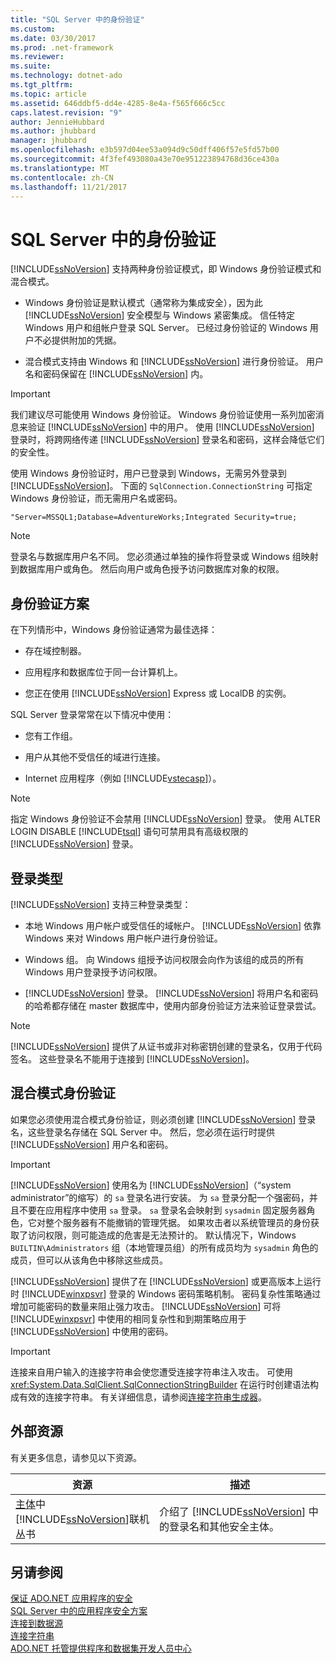 ```yaml
---
title: "SQL Server 中的身份验证"
ms.custom: 
ms.date: 03/30/2017
ms.prod: .net-framework
ms.reviewer: 
ms.suite: 
ms.technology: dotnet-ado
ms.tgt_pltfrm: 
ms.topic: article
ms.assetid: 646ddbf5-dd4e-4285-8e4a-f565f666c5cc
caps.latest.revision: "9"
author: JennieHubbard
ms.author: jhubbard
manager: jhubbard
ms.openlocfilehash: e3b597d04ee53a094d9c50dff406f57e5fd57b00
ms.sourcegitcommit: 4f3fef493080a43e70e951223894768d36ce430a
ms.translationtype: MT
ms.contentlocale: zh-CN
ms.lasthandoff: 11/21/2017
---
```

# <a name="authentication-in-sql-server"></a>SQL Server 中的身份验证
[!INCLUDE[ssNoVersion](../../../../../includes/ssnoversion-md.md)] 支持两种身份验证模式，即 Windows 身份验证模式和混合模式。  
  
-   Windows 身份验证是默认模式（通常称为集成安全），因为此 [!INCLUDE[ssNoVersion](../../../../../includes/ssnoversion-md.md)] 安全模型与 Windows 紧密集成。 信任特定 Windows 用户和组帐户登录 SQL Server。 已经过身份验证的 Windows 用户不必提供附加的凭据。  
  
-   混合模式支持由 Windows 和 [!INCLUDE[ssNoVersion](../../../../../includes/ssnoversion-md.md)] 进行身份验证。 用户名和密码保留在 [!INCLUDE[ssNoVersion](../../../../../includes/ssnoversion-md.md)] 内。  
  
> [!IMPORTANT]
>  我们建议尽可能使用 Windows 身份验证。 Windows 身份验证使用一系列加密消息来验证 [!INCLUDE[ssNoVersion](../../../../../includes/ssnoversion-md.md)] 中的用户。 使用 [!INCLUDE[ssNoVersion](../../../../../includes/ssnoversion-md.md)] 登录时，将跨网络传递 [!INCLUDE[ssNoVersion](../../../../../includes/ssnoversion-md.md)] 登录名和密码，这样会降低它们的安全性。  
  
 使用 Windows 身份验证时，用户已登录到 Windows，无需另外登录到 [!INCLUDE[ssNoVersion](../../../../../includes/ssnoversion-md.md)]。 下面的 `SqlConnection.ConnectionString` 可指定 Windows 身份验证，而无需用户名或密码。  
  
```  
"Server=MSSQL1;Database=AdventureWorks;Integrated Security=true;  
```  
  
> [!NOTE]
>  登录名与数据库用户名不同。 您必须通过单独的操作将登录或 Windows 组映射到数据库用户或角色。 然后向用户或角色授予访问数据库对象的权限。  
  
## <a name="authentication-scenarios"></a>身份验证方案  
 在下列情形中，Windows 身份验证通常为最佳选择：  
  
-   存在域控制器。  
  
-   应用程序和数据库位于同一台计算机上。  
  
-   您正在使用 [!INCLUDE[ssNoVersion](../../../../../includes/ssnoversion-md.md)] Express 或 LocalDB 的实例。  
  
 SQL Server 登录常常在以下情况中使用：  
  
-   您有工作组。  
  
-   用户从其他不受信任的域进行连接。  
  
-   Internet 应用程序（例如 [!INCLUDE[vstecasp](../../../../../includes/vstecasp-md.md)]）。  
  
> [!NOTE]
>  指定 Windows 身份验证不会禁用 [!INCLUDE[ssNoVersion](../../../../../includes/ssnoversion-md.md)] 登录。 使用 ALTER LOGIN DISABLE [!INCLUDE[tsql](../../../../../includes/tsql-md.md)] 语句可禁用具有高级权限的 [!INCLUDE[ssNoVersion](../../../../../includes/ssnoversion-md.md)] 登录。  
  
## <a name="login-types"></a>登录类型  
 [!INCLUDE[ssNoVersion](../../../../../includes/ssnoversion-md.md)] 支持三种登录类型：  
  
-   本地 Windows 用户帐户或受信任的域帐户。 [!INCLUDE[ssNoVersion](../../../../../includes/ssnoversion-md.md)] 依靠 Windows 来对 Windows 用户帐户进行身份验证。  
  
-   Windows 组。 向 Windows 组授予访问权限会向作为该组的成员的所有 Windows 用户登录授予访问权限。  
  
-   [!INCLUDE[ssNoVersion](../../../../../includes/ssnoversion-md.md)] 登录。 [!INCLUDE[ssNoVersion](../../../../../includes/ssnoversion-md.md)] 将用户名和密码的哈希都存储在 master 数据库中，使用内部身份验证方法来验证登录尝试。  
  
> [!NOTE]
>  [!INCLUDE[ssNoVersion](../../../../../includes/ssnoversion-md.md)] 提供了从证书或非对称密钥创建的登录名，仅用于代码签名。 这些登录名不能用于连接到 [!INCLUDE[ssNoVersion](../../../../../includes/ssnoversion-md.md)]。  
  
## <a name="mixed-mode-authentication"></a>混合模式身份验证  
 如果您必须使用混合模式身份验证，则必须创建 [!INCLUDE[ssNoVersion](../../../../../includes/ssnoversion-md.md)] 登录名，这些登录名存储在 SQL Server 中。 然后，您必须在运行时提供 [!INCLUDE[ssNoVersion](../../../../../includes/ssnoversion-md.md)] 用户名和密码。  
  
> [!IMPORTANT]
>  [!INCLUDE[ssNoVersion](../../../../../includes/ssnoversion-md.md)] 使用名为 [!INCLUDE[ssNoVersion](../../../../../includes/ssnoversion-md.md)]（“system administrator”的缩写）的 `sa` 登录名进行安装。 为 `sa` 登录分配一个强密码，并且不要在应用程序中使用 `sa` 登录。 `sa` 登录名会映射到 `sysadmin` 固定服务器角色，它对整个服务器有不能撤销的管理凭据。 如果攻击者以系统管理员的身份获取了访问权限，则可能造成的危害是无法预计的。 默认情况下，Windows `BUILTIN\Administrators` 组（本地管理员组）的所有成员均为 `sysadmin` 角色的成员，但可以从该角色中移除这些成员。  
  
 [!INCLUDE[ssNoVersion](../../../../../includes/ssnoversion-md.md)] 提供了在 [!INCLUDE[ssNoVersion](../../../../../includes/ssnoversion-md.md)] 或更高版本上运行时 [!INCLUDE[winxpsvr](../../../../../includes/winxpsvr-md.md)] 登录的 Windows 密码策略机制。 密码复杂性策略通过增加可能密码的数量来阻止强力攻击。 [!INCLUDE[ssNoVersion](../../../../../includes/ssnoversion-md.md)] 可将 [!INCLUDE[winxpsvr](../../../../../includes/winxpsvr-md.md)] 中使用的相同复杂性和到期策略应用于 [!INCLUDE[ssNoVersion](../../../../../includes/ssnoversion-md.md)] 中使用的密码。  
  
> [!IMPORTANT]
>  连接来自用户输入的连接字符串会使您遭受连接字符串注入攻击。 可使用 <xref:System.Data.SqlClient.SqlConnectionStringBuilder> 在运行时创建语法构成有效的连接字符串。 有关详细信息，请参阅[连接字符串生成器](../../../../../docs/framework/data/adonet/connection-string-builders.md)。  
  
## <a name="external-resources"></a>外部资源  
 有关更多信息，请参见以下资源。  
  
|资源|描述|  
|--------------|-----------------|  
|[主体](http://msdn.microsoft.com/library/bb543165.aspx)中[!INCLUDE[ssNoVersion](../../../../../includes/ssnoversion-md.md)]联机丛书|介绍了 [!INCLUDE[ssNoVersion](../../../../../includes/ssnoversion-md.md)] 中的登录名和其他安全主体。|  
  
## <a name="see-also"></a>另请参阅  
 [保证 ADO.NET 应用程序的安全](../../../../../docs/framework/data/adonet/securing-ado-net-applications.md)  
 [SQL Server 中的应用程序安全方案](../../../../../docs/framework/data/adonet/sql/application-security-scenarios-in-sql-server.md)  
 [连接到数据源](../../../../../docs/framework/data/adonet/connecting-to-a-data-source.md)  
 [连接字符串](../../../../../docs/framework/data/adonet/connection-strings.md)  
 [ADO.NET 托管提供程序和数据集开发人员中心](http://go.microsoft.com/fwlink/?LinkId=217917)

